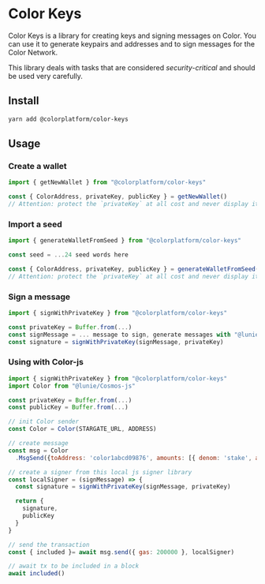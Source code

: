 # Color Keys

Color Keys is a library for creating keys and signing messages on Color. You can use it to generate keypairs and addresses and to sign messages for the Color Network. 

This library deals with tasks that are considered *security-critical* and should be used very carefully.

## Install

```bash
yarn add @colorplatform/color-keys
```

## Usage

### Create a wallet

```js
import { getNewWallet } from "@colorplatform/color-keys"

const { ColorAddress, privateKey, publicKey } = getNewWallet()
// Attention: protect the `privateKey` at all cost and never display it anywhere!!
```

### Import a seed

```js
import { generateWalletFromSeed } from "@colorplatform/color-keys"

const seed = ...24 seed words here

const { ColorAddress, privateKey, publicKey } = generateWalletFromSeed(seed)
// Attention: protect the `privateKey` at all cost and never display it anywhere!!
```

### Sign a message

```js
import { signWithPrivateKey } from "@colorplatform/color-keys"

const privateKey = Buffer.from(...)
const signMessage = ... message to sign, generate messages with "@lunie/Cosmos-js"
const signature = signWithPrivateKey(signMessage, privateKey)

```

### Using with Color-js

```js
import { signWithPrivateKey } from "@colorplatform/color-keys"
import Color from "@lunie/Cosmos-js"

const privateKey = Buffer.from(...)
const publicKey = Buffer.from(...)

// init Color sender
const Color = Color(STARGATE_URL, ADDRESS)

// create message
const msg = Color
  .MsgSend({toAddress: 'color1abcd09876', amounts: [{ denom: 'stake', amount: 10 }})

// create a signer from this local js signer library
const localSigner = (signMessage) => {
  const signature = signWithPrivateKey(signMessage, privateKey)

  return {
    signature,
    publicKey
  }
}

// send the transaction
const { included }= await msg.send({ gas: 200000 }, localSigner)

// await tx to be included in a block
await included()
```
